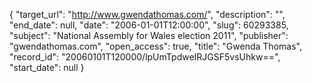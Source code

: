 {
  "target_url": "http://www.gwendathomas.com/", 
  "description": "", 
  "end_date": null, 
  "date": "2006-01-01T12:00:00", 
  "slug": 60293385, 
  "subject": "National Assembly for Wales election 2011", 
  "publisher": "gwendathomas.com", 
  "open_access": true, 
  "title": "Gwenda Thomas", 
  "record_id": "20060101T120000/lpUmTpdweIRJGSF5vsUhkw==", 
  "start_date": null
}

